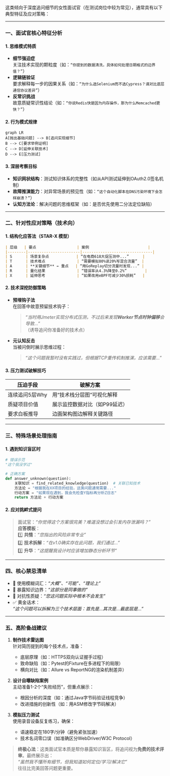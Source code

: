 这类倾向于深度追问细节的女性面试官（在测试岗位中较为常见），通常具有以下典型特征及应对策略：

---

### **一、面试官核心特征分析**
#### **1. 思维模式特质**
- **细节强迫症**  
  关注技术实现的颗粒度（如：`“你提到的数据清洗，具体如何处理日期格式的边界值？”`）
- **逻辑链验证**  
  要求解释每一步的因果关系（如：`“为什么选Selenium而不选Cypress？请对比底层通信协议差异”`）
- **反常识挑战**  
  故意质疑常识性结论（如：`“你说Redis快是因为内存操作，那为什么Memcached更快？”`）

#### **2. 行为模式规律**
```mermaid
graph LR
A[抛出基础问题] --> B[追问实现细节] 
B --> C[要求举例证明]
C --> D[延伸关联技术]
D --> E[压力测试]
```

#### **3. 深层考察目标**
- **知识网状结构**：测试知识体系的完整性（如从API测试延伸到OAuth2.0签名机制）
- **故障推演能力**：对异常场景的预见性（如：`“这个自动化脚本在DNS污染环境下会怎样崩溃？”`）
- **认知方法论**：解决问题的思维框架（如：是否优先使用二分法定位缺陷）

---

### **二、针对性应对策略（技术向）**
#### **1. 结构化应答法（STAR-X 模型）**
```markdown
| 层级   | 要点                  | 案例                          |
|--------|-----------------------|-------------------------------|
| S      | 场景复杂点            | “在电商618大促压测中...”      |
| T      | 技术难点              | “需要模拟80%读20%写混合流量”  |
| A      | **关键细节** ← 重点   | “用GoReplay切分流量时发现...” |
| R      | 量化结果              | “错误率从4.3%降至0.2%”        |
| X      | 延伸思考              | “如果改用eBPF可减少30%损耗”   |
```

#### **2. 技术深挖防御策略**
- **预埋钩子法**  
  在回答中故意预留技术钩子：  
  > _“当时用Jmeter实现分布式压测，不过后来发现**Worker节点时钟偏移**会导致...”_  
  > （诱导追问你准备好的技术点）

- **元认知反击**  
  当被问倒时展示思维过程：  
  > _“这个问题我暂时没有实践过，但根据TCP重传机制推演，应该需要...”_

#### **3. 压力测试破解技巧**
| 压迫手段       | 破解方案                      |
| -------------- | ----------------------------- |
| 连续追问5层Why | 用“技术栈分层图”可视化解释    |
| 质疑项目价值   | 展示监控数据对比（如P99延迟） |
| 要求白板推导   | 边画架构图边解释关键路径      |

---

### **三、特殊场景处理指南**
#### **1. 遇到知识盲区时**
```python
# 错误示范
"这个我没学过"

# 正确方案
def answer_unknown(question):
    关联知识 = find_related_knowledge(question)  # 关联已知技术
    方法论 = "根据我在XX项目的经验，这类问题通常需要..." 
    行动方案 = "如果现在遇到，我会先检查Y指标再分析Z日志"
    return 方法论 + 行动方案
```

#### **2. 应对挑衅式提问**
> 面试官：_“你觉得这个方案很完美？难道没想过会引发内存泄漏吗？”_  
> **应答模板**：  
> 1️⃣ **共情**：_“您指出的风险非常专业”_  
> 2️⃣ **技术拆解**：_“在v1.0确实存在此问题，我们通过...”_  
> 3️⃣ **升华**：_“这提醒我设计时应该增加静态分析环节”_

---

### **四、核心禁忌清单**
- 🚫 使用模糊词汇：_“大概”、“可能”、“理论上”_  
- 🚫 暴露知识边界：_“这部分是同事做的”_  
- 🚫 对抗性质疑：_“您这问题实际中根本不会发生”_  
- ✅ 黄金话术：  
  _“这个问题可以拆解为三个技术层面：首先是...其次是...最底层是...”_

---

### **五、高阶备战建议**
1. **制作技术雷达图**  
   针对简历提到的每个技术点，准备：
   - 底层原理（如：HTTPS双向认证握手过程）
   - 致命缺陷（如：Pytest的Fixture在多进程下的局限）
   - 横向对比（如：Allure vs ReportNG的渲染机制差异）

2. **设计自曝缺陷案例**  
   主动准备1-2个“失败经历”，但重点展示：
   - 根因分析的深度（如：通过Java字节码验证线程竞争）
   - 改进措施的创新性（如：用ASM修改字节码解决）

3. **模拟压力测试**  
   使用录音设备反复练习，确保：
   - 语速稳定在180字/分钟（避免紧张加速）
   - 技术名词零口误（如准确区分WebDriver/W3C Protocol）

> **终极心法**：这类面试官本质是帮你暴露知识盲区，将追问视为**免费的技术评审**。最终展示出：  
> _“虽然我不懂所有细节，但我知道如何定位/学习/解决它”_  
> 往往比完美回答问题更重要。